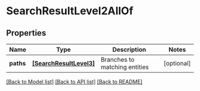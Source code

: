 # SearchResultLevel2AllOf


## Properties
Name | Type | Description | Notes
------------ | ------------- | ------------- | -------------
**paths** | [**[SearchResultLevel3]**](SearchResultLevel3.md) | Branches to matching entities | [optional] 

[[Back to Model list]](../README.md#documentation-for-models) [[Back to API list]](../README.md#documentation-for-api-endpoints) [[Back to README]](../README.md)


